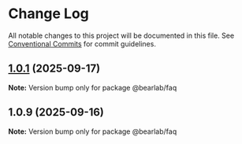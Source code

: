 # Change Log

All notable changes to this project will be documented in this file.
See [Conventional Commits](https://conventionalcommits.org) for commit guidelines.

## [1.0.1](https://github.com/hasanbala/bearlab-ui/compare/@bearlab/faq@1.0.9...@bearlab/faq@1.0.1) (2025-09-17)

**Note:** Version bump only for package @bearlab/faq





## 1.0.9 (2025-09-16)

**Note:** Version bump only for package @bearlab/faq
